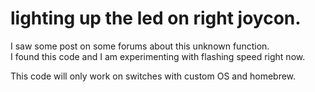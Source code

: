 # lighting up the led on right joycon. 


I saw some post on some forums about this unknown function.  
I found this code and I am experimenting with flashing  speed right now.  

This code will only work on switches with custom OS and homebrew.  
